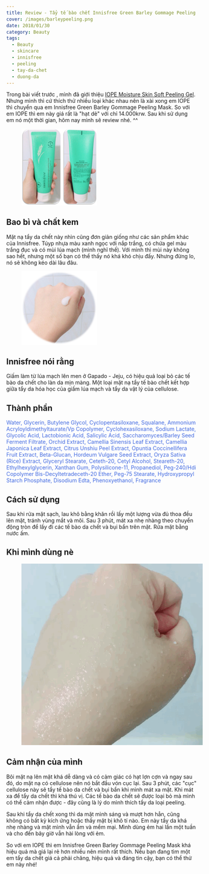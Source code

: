 ```yaml
---
title: Review - Tẩy tế bào chết Innisfree Green Barley Gommage Peeling Mask
cover: /images/barleypeeling.png
date: 2018/01/30
category: Beauty
tags:
  - Beauty
  - skincare
  - innisfree
  - peeling
  - tay-da-chet
  - duong-da
---
```



Trong bài viết trước , mình đã giới thiệu <a href="http://aquabubu.com/vi/Review-IOPE-Moisture-Skin-Soft-Peeling-Gel/" target="_blank">IOPE Moisture Skin Soft Peeling Gel</a>. Nhưng mình thì cứ thích thử nhiều loại khác nhau nên là xài xong em IOPE thì chuyển qua em Innisfree Green Barley Gommage Peeling Mask. So với em IOPE thì em này giá rất là "hạt dẻ" với chỉ 14.000krw. Sau khi sử dụng em nó một thời gian, hôm nay mình sẽ review nhé. ^^


<figure style="width: 200px" class="align-center">
  <img src="./barleypeeling1.png" alt="">
  <figcaption></figcaption>
</figure>


## Bao bì và chất kem
Mặt nạ tẩy da chết này nhìn cũng đơn giản giống như các sản phẩm khác của Innisfree. Túyp nhựa màu xanh ngọc với nắp trắng, có chứa gel màu trắng đục và có mùi lúa mạch (mình nghĩ thế). Với mình thì mùi này không sao hết, nhưng một số bạn có thể thấy nó khá khó chịu đấy. Nhưng đừng lo, nó sẽ không kéo dài lâu đâu.

<figure style="width: 200px" class="align-center">
  <img src="./barleypeeling2.png" alt="">
  <figcaption></figcaption>
</figure>

## Innisfree nói rằng
Giấm làm từ lúa mạch lên men ở Gapado - Jeju, có hiệu quả loại bỏ các tế bào da chết cho làn da mịn màng. Một loại mặt nạ tẩy tế bào chết kết hợp giữa tẩy da hóa học của giấm lúa mạch và tẩy da vật lý của cellulose.


## Thành phần

<span style="color:royalblue"> Water, Glycerin, Butylene Glycol, Cyclopentasiloxane, Squalane, Ammonium Acryloyldimethyltaurate/Vp Copolymer, Cyclohexasiloxane, Sodium Lactate, Glycolic Acid, Lactobionic Acid, Salicylic Acid, Saccharomyces/Barley Seed Ferment Filtrate, Orchid Extract, Camellia Sinensis Leaf Extract, Camellia Japonica Leaf Extract, Citrus Unshiu Peel Extract, Opuntia Coccinellifera Fruit Extract, Beta-Glucan, Hordeum Vulgare Seed Extract, Oryza Sativa (Rice) Extract, Glyceryl Stearate, Ceteth-20, Cetyl Alcohol, Steareth-20, Ethylhexylglycerin, Xanthan Gum, Polysilicone-11, Propanediol, Peg-240/Hdi Copolymer Bis-Decyltetradeceth-20 Ether, Peg-75 Stearate, Hydroxypropyl Starch Phosphate, Disodium Edta, Phenoxyethanol, Fragrance </span>


## Cách sử dụng

Sau khi rửa mặt sạch, lau khô bằng khăn rồi lấy một lượng vừa đủ thoa đều lên mặt, tránh vùng mắt và môi.
Sau 3 phút, mát xa nhẹ nhàng theo chuyển động tròn để lấy đi các tế bào da chết và bụi bẩn trên mặt.
Rửa mặt bằng nước ấm.



## Khi mình dùng nè

<figure style="width: 700px" class="align-center">
  <img src="./barleypeeling3.gif" alt="">
  <figcaption></figcaption>
</figure>

## Cảm nhận của mình

Bôi mặt nạ lên mặt khá dễ dàng và có cảm giác có hạt lợn cợn và ngay sau đó, do mặt nạ có cellulose nên nó bắt đầu vón cục lại. Sau 3 phút, các "cục" cellulose này sẽ tẩy tế bào da chết và bụi bẩn khi mình mát xa mặt. Khi mát xa để tẩy da chết thì khá thú vị. Các tế bào da chết sẽ được loại bỏ mà mình có thể cảm nhận được - đây cũng là lý do mình thích tẩy da loại peeling.

Sau khi tẩy da chết xong thì da mặt mình sáng và mượt hơn hẳn, cũng không có bất kỳ kích ứng hoặc thấy mặt bị khô tí nào. Em này tẩy da khá nhẹ nhàng và mặt mình vẫn ẩm và mềm mại. Mình dùng ẻm hai lần một tuần và cho đến bây giờ vẫn hài lòng với ẻm.

So với em IOPE thì em Innisfree Green Barley Gommage Peeling Mask khá hiệu quả mà giá lại rẻ hơn nhiều nên mình rất thích. Nếu bạn đang tìm một em tẩy da chết giá cả phải chăng, hiệu quả và đáng tin cậy, bạn có thể thử em này nhé!
